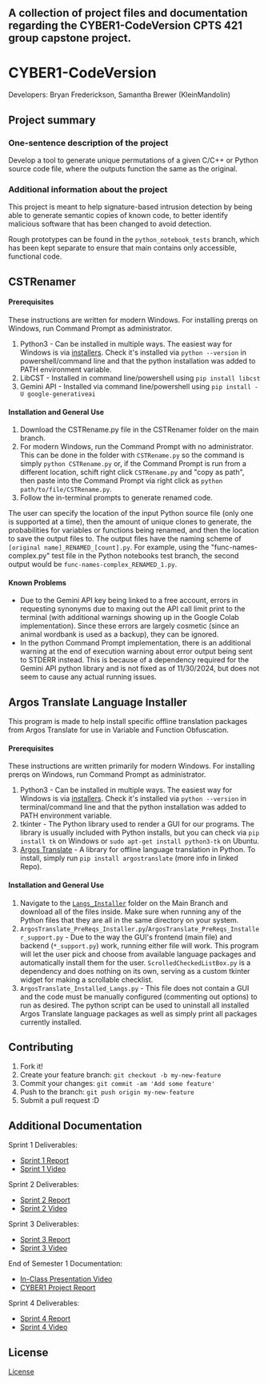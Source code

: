 ## A collection of project files and documentation regarding the CYBER1-CodeVersion CPTS 421 group capstone project. ## 

# CYBER1-CodeVersion

Developers: Bryan Frederickson, Samantha Brewer (KleinMandolin)

## Project summary

### One-sentence description of the project

Develop a tool to generate unique permutations of a given C/C++ or Python source code file, where the outputs function the same as the original.

### Additional information about the project

This project is meant to help signature-based intrusion detection by being able to generate semantic copies of known code, to better identify malicious software that has been changed to avoid detection.

Rough prototypes can be found in the `python_notebook_tests` branch, which has been kept separate to ensure that main contains only accessible, functional code.

## CSTRenamer
#### Prerequisites
These instructions are written for modern Windows. For installing prerqs on Windows, run Command Prompt as administrator.
1. Python3 - Can be installed in multiple ways. The easiest way for Windows is via [installers](https://www.python.org/downloads/windows/). Check it's installed via `python --version` in powershell/command line and that the python installation was added to PATH environment variable.
2. LibCST - Installed in command line/powershell using `pip install libcst`
3. Gemini API - Installed via command line/powershell using `pip install -U google-generativeai`

#### Installation and General Use
1. Download the CSTRename.py file in the CSTRenamer folder on the main branch.
2. For modern Windows, run the Command Prompt with no administrator. This can be done in the folder with `CSTRename.py` so the command is simply `python CSTRename.py` or, if the Command Prompt is run from a different location, schift right click `CSTRename.py` and "copy as path", then paste into the Command Prompt via right click as `python path/to/file/CSTRename.py`.
3. Follow the in-terminal prompts to generate renamed code.

The user can specify the location of the input Python source file (only one is supported at a time), then the amount of unique clones to generate, the probabilities for variables or functions being renamed, and then the location to save the output files to. The output files have the naming scheme of `[original name]_RENAMED_[count].py`. For example, using the "func-names-complex.py" test file in the Python notebooks test branch, the second output would be `func-names-complex_RENAMED_1.py`.

#### Known Problems
- Due to the Gemini API key being linked to a free account, errors in requesting synonyms due to maxing out the API call limit print to the terminal (with additional warnings showing up in the Google Colab implementation). Since these errors are largely cosmetic (since an animal wordbank is used as a backup), they can be ignored.
- In the python Command Prompt implementation, there is an additional warning at the end of execution warning about error output being sent to STDERR instead. This is because of a dependency required for the Gemini API python library and is not fixed as of 11/30/2024, but does not seem to cause any actual running issues.

## Argos Translate Language Installer
This program is made to help install specific offline translation packages from Argos Translate for use in Variable and Function Obfuscation.

#### Prerequisites
These instructions are written primarily for modern Windows. For installing prerqs on Windows, run Command Prompt as administrator.
1. Python3 - Can be installed in multiple ways. The easiest way for Windows is via [installers](https://www.python.org/downloads/windows/). Check it's installed via `python --version` in terminal/command line and that the python installation was added to PATH environment variable.
2. tkinter - The Python library used to render a GUI for our programs. The library is usually included with Python installs, but you can check via `pip install tk` on Windows or `sudo apt-get install python3-tk` on Ubuntu.
3. [Argos Translate](https://github.com/argosopentech/argos-translate) - A library for offline language translation in Python. To install, simply run `pip install argostranslate` (more info in linked Repo).

#### Installation and General Use
1. Navigate to the [`Langs_Installer`](https://github.com/BryanFrederickson/CYBER1-CodeVersion/tree/76643a49d483dd935053f1e334928d436a46c7b2/Langs_Installer) folder on the Main Branch and download all of the files inside. Make sure when running any of the Python files that they are all in the same directory on your system.
2. `ArgosTranslate_PreReqs_Installer.py`/`ArgosTranslate_PreReqs_Installer_support.py` - Due to the way the GUI's frontend (main file) and backend (`*_support.py`) work, running either file will work. This program will let the user pick and choose from available language packages and automatically install them for the user. `ScrolledCheckedListBox.py` is a dependency and does nothing on its own, serving as a custom tkinter widget for making a scrollable checklist.
3. `ArgosTranslate_Installed_Langs.py` - This file does not contain a GUI and the code must be manually configured (commenting out options) to run as desired. The python script can be used to uninstall all installed Argos Translate language packages as well as simply print all packages currently installed.

## Contributing

1. Fork it!
2. Create your feature branch: `git checkout -b my-new-feature`
3. Commit your changes: `git commit -am 'Add some feature'`
4. Push to the branch: `git push origin my-new-feature`
5. Submit a pull request :D

## Additional Documentation

Sprint 1 Deliverables:
  * [Sprint 1 Report](https://github.com/BryanFrederickson/CYBER1-CodeVersion/blob/a25a48244798548cd4a268eccc165d2b1de35dab/Sprints/Sprint%201/Sprint%201%20Report.md)
  * [Sprint 1 Video](https://youtu.be/1v400lVrzvU)

Sprint 2 Deliverables:
  * [Sprint 2 Report](https://github.com/BryanFrederickson/CYBER1-CodeVersion/blob/6e0719cde0e0347c24d3416c51d3eb0ba2188fb2/Sprints/Sprint%202/Sprint%202%20Report.md)
  * [Sprint 2 Video](https://youtu.be/h4OGVBQQoWc)

Sprint 3 Deliverables:
  * [Sprint 3 Report](https://github.com/BryanFrederickson/CYBER1-CodeVersion/blob/main/Sprints/Sprint%203/Sprint%203%20Report.md)
  * [Sprint 3 Video](https://www.youtube.com/watch?v=I8yIiHRUb8E)

End of Semester 1 Documentation:
  * [In-Class Presentation Video](https://www.youtube.com/watch?v=1ktzkDxGp1U)
  * [CYBER1 Project Report](https://github.com/BryanFrederickson/CYBER1-CodeVersion/blob/main/Resources/CYBER1%20Project%20Report%20End%20of%20Semester%201.pdf)

Sprint 4 Deliverables:
* [Sprint 4 Report](https://github.com/BryanFrederickson/CYBER1-CodeVersion/blob/main/Sprints/Sprint%204/Sprint%204%20Report.md)
* [Sprint 4 Video](https://www.youtube.com/watch?v=KbjT55ulSEI)

## License

[License](./LICENSE)
